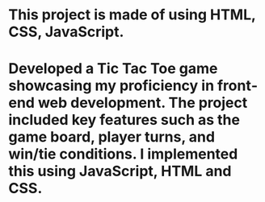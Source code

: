 # This project is made of using HTML, CSS, JavaScript. 

# Developed a Tic Tac Toe game showcasing my proficiency in front‐end web development. The project included key features such as the game board, player turns, and win/tie conditions. I implemented this using JavaScript, HTML and CSS.